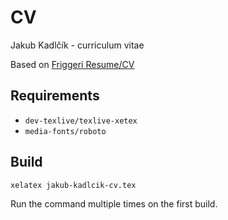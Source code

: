 # CV
Jakub Kadlčík - curriculum vitae

Based on [Friggeri Resume/CV](http://www.latextemplates.com/template/friggeri-resume-cv)


## Requirements
- `dev-texlive/texlive-xetex`
- `media-fonts/roboto`

## Build

	xelatex jakub-kadlcik-cv.tex

Run the command multiple times on the first build.
